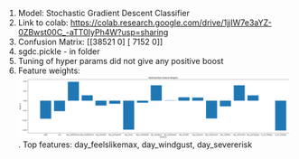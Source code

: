 1. Model: Stochastic Gradient Descent Classifier
2. Link to colab: https://colab.research.google.com/drive/1jjIW7e3aYZ-0ZBwst00C_-aTT0IyPh4W?usp=sharing
3. Confusion Matrix:
   [[38521     0]
   [ 7152     0]]
4. sgdc.pickle - in folder
5. Tuning of hyper params did not give any positive boost
6. Feature weights: ![img.png](img.png). Top features: day_feelslikemax, day_windgust, day_severerisk